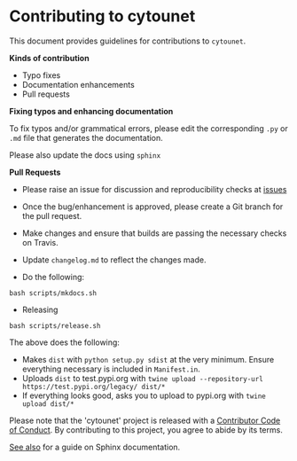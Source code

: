 # Contributing to cytounet

This document provides guidelines for contributions to `cytounet`.

**Kinds of contribution**

* Typo fixes
* Documentation enhancements
* Pull requests


**Fixing typos and enhancing documentation**

To fix typos and/or grammatical errors, please edit the corresponding `.py` or `.md` file that generates the documentation. 

Please also update the docs using `sphinx`

**Pull Requests**

* Please raise an issue for discussion and reproducibility checks at [issues](https://github.com/Nelson-Gon/cytounet/issues)

* Once the bug/enhancement is approved, please create a Git branch for the pull request.

* Make changes and ensure that builds are passing the necessary checks on Travis.

* Update `changelog.md` to reflect the changes made.

* Do the following:

```
bash scripts/mkdocs.sh
```


* Releasing

```shell
bash scripts/release.sh
```
The above does the following:

 - Makes `dist` with `python setup.py sdist` at the very minimum. Ensure everything necessary is included in
 `Manifest.in`. 
 - Uploads `dist` to test.pypi.org with `twine upload --repository-url https://test.pypi.org/legacy/ dist/*`
 - If everything looks good, asks you to upload to pypi.org with `twine upload dist/*`
 

Please note that the 'cytounet' project is released with a
[Contributor Code of Conduct](https://github/com/Nelson-Gon/cytounet/.github/CODE_OF_CONDUCT.md).
By contributing to this project, you agree to abide by its terms.

[See also](https://samnicholls.net/2016/06/15/how-to-sphinx-readthedocs/) for a guide on Sphinx documentation.